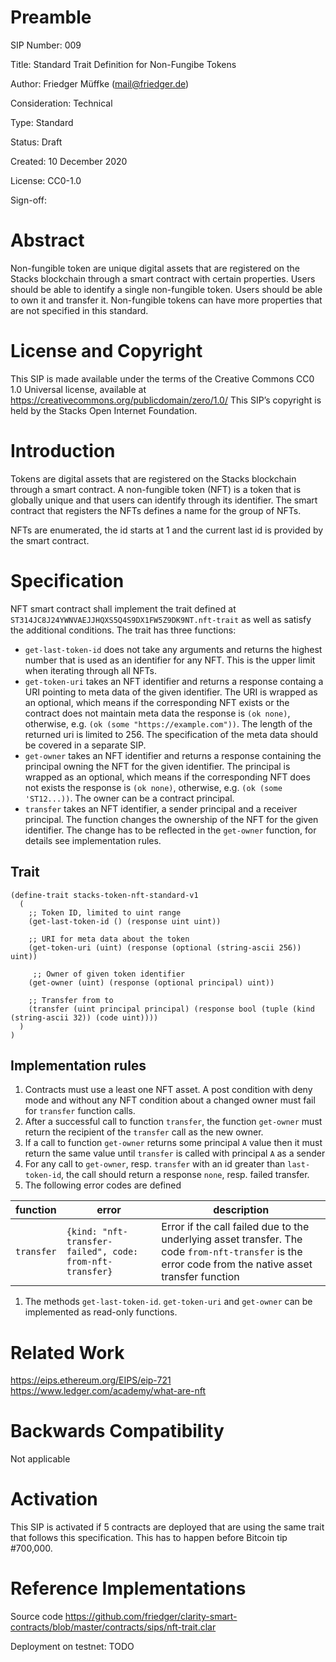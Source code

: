 # Preamble

SIP Number: 009

Title: Standard Trait Definition for Non-Fungibe Tokens

Author: Friedger Müffke (mail@friedger.de)

Consideration: Technical

Type: Standard

Status: Draft

Created: 10 December 2020

License: CC0-1.0

Sign-off:

# Abstract

Non-fungible token are unique digital assets that are registered on the Stacks blockchain through a smart contract with certain properties.
Users should be able to identify a single non-fungible token. Users should be able to own it and transfer it. Non-fungible tokens can have more properties that are not specified in this standard.

# License and Copyright

This SIP is made available under the terms of the Creative Commons CC0 1.0 Universal license, available at https://creativecommons.org/publicdomain/zero/1.0/
This SIP’s copyright is held by the Stacks Open Internet Foundation.

# Introduction

Tokens are digital assets that are registered on the Stacks blockchain through a smart contract. A non-fungible token (NFT) is a token that is globally unique and that users can identify through its identifier. The smart contract that registers the NFTs defines a name for the group of NFTs.

NFTs are enumerated, the id starts at 1 and the current last id is provided by the smart contract.

# Specification

NFT smart contract shall implement the trait defined at `ST314JC8J24YWNVAEJJHQXS5Q4S9DX1FW5Z9DK9NT.nft-trait` as well as satisfy the additional conditions.
The trait has three functions:
* `get-last-token-id` does not take any arguments and returns the highest number that is used as an identifier for any NFT. This is the upper limit when iterating through all NFTs.
* `get-token-uri` takes an NFT identifier and returns a response containg a URI pointing to meta data of the given identifier. The URI is wrapped as an optional, which means if the corresponding NFT exists or the contract does not maintain meta data the response is `(ok none)`, otherwise, e.g. `(ok (some "https://example.com"))`. The length of the returned uri is limited to 256. The specification of the meta data should be covered in a separate SIP.
* `get-owner` takes an NFT identifier and returns a response containing the principal owning the NFT for the given identifier. The principal is wrapped as an optional, which means if the corresponding NFT does not exists the response is `(ok none)`, otherwise, e.g. `(ok (some 'ST12...))`. The owner can be a contract principal.
* `transfer` takes an NFT identifier, a sender principal and a receiver principal. The function changes the ownership of the NFT for the given identifier. The change has to be reflected in the `get-owner` function, for details see implementation rules.

## Trait

```
(define-trait stacks-token-nft-standard-v1
  (
    ;; Token ID, limited to uint range
    (get-last-token-id () (response uint uint))

    ;; URI for meta data about the token 
    (get-token-uri (uint) (response (optional (string-ascii 256)) uint))

     ;; Owner of given token identifier
    (get-owner (uint) (response (optional principal) uint))

    ;; Transfer from to
    (transfer (uint principal principal) (response bool (tuple (kind (string-ascii 32)) (code uint))))
  )
)
```

## Implementation rules

1. Contracts must use a least one NFT asset. A post condition with deny mode and without any NFT condition about a changed owner must fail for `transfer` function calls.
1. After a successful call to function `transfer`, the function `get-owner` must return the recipient of the `transfer` call as the new owner.
1. If a call to function `get-owner` returns some principal `A` value then it must return the same value until `transfer` is called with principal `A` as a sender
1. For any call to `get-owner`, resp. `transfer` with an id greater than `last-token-id`, the call should return a response `none`, resp. failed transfer. 
1. The following error codes are defined

| function | error | description |
|----------|-------|-------------| 
|`transfer`|`{kind: "nft-transfer-failed", code: from-nft-transfer}`| Error if the call failed due to the underlying asset transfer. The code `from-nft-transfer` is the error code from the native asset transfer function|

1. The methods `get-last-token-id`. `get-token-uri` and `get-owner` can be implemented as read-only functions.

# Related Work

https://eips.ethereum.org/EIPS/eip-721
https://www.ledger.com/academy/what-are-nft

# Backwards Compatibility

Not applicable

# Activation

This SIP is activated if 5 contracts are deployed that are using the same trait that follows this specification. This has to happen before Bitcoin tip #700,000.

# Reference Implementations

Source code
https://github.com/friedger/clarity-smart-contracts/blob/master/contracts/sips/nft-trait.clar

Deployment on testnet: TODO
